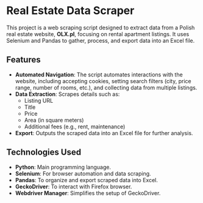 # Real Estate Data Scraper

This project is a web scraping script designed to extract data from a Polish real estate website, **OLX.pl**, focusing on rental apartment listings. It uses Selenium and Pandas to gather, process, and export data into an Excel file.

## Features

- **Automated Navigation**: The script automates interactions with the website, including accepting cookies, setting search filters (city, price range, number of rooms, etc.), and collecting data from multiple listings.
- **Data Extraction**: Scrapes details such as:
  - Listing URL
  - Title
  - Price
  - Area (in square meters)
  - Additional fees (e.g., rent, maintenance)
- **Export**: Outputs the scraped data into an Excel file for further analysis.

## Technologies Used

- **Python**: Main programming language.
- **Selenium**: For browser automation and data scraping.
- **Pandas**: To organize and export scraped data into Excel.
- **GeckoDriver**: To interact with Firefox browser.
- **Webdriver Manager**: Simplifies the setup of GeckoDriver.

